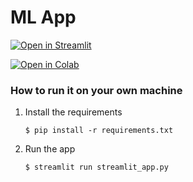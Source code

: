 # ML App 

[![Open in Streamlit](https://static.streamlit.io/badges/streamlit_badge_black_white.svg)](https://a24-diabetes-prediction.streamlit.appp/)


[![Open in Colab](https://colab.research.google.com/assets/colab-badge.svg)](https://colab.research.google.com/github/NathanBrunet/ML-Project-Diabetes-Prediction/blob/main/DiabetesPrediction.ipynb)

### How to run it on your own machine

1. Install the requirements

   ```
   $ pip install -r requirements.txt
   ```

2. Run the app

   ```
   $ streamlit run streamlit_app.py
   ```
